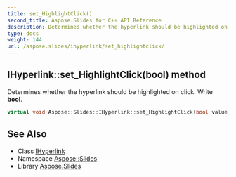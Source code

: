 ```yaml
---
title: set_HighlightClick()
second_title: Aspose.Slides for C++ API Reference
description: Determines whether the hyperlink should be highlighted on click. Write bool.
type: docs
weight: 144
url: /aspose.slides/ihyperlink/set_highlightclick/
---
```

## IHyperlink::set_HighlightClick(bool) method


Determines whether the hyperlink should be highlighted on click. Write **bool**.

```cpp
virtual void Aspose::Slides::IHyperlink::set_HighlightClick(bool value)=0
```

## See Also

* Class [IHyperlink](../)
* Namespace [Aspose::Slides](../../)
* Library [Aspose.Slides](../../../)